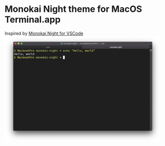 # Monokai Night theme for MacOS Terminal.app
Inspired by [Monokai Night for VSCode](https://github.com/fabiospampinato/vscode-monokai-night)
![](https://raw.githubusercontent.com/atme/terminal-monokai-night/master/example.png)
